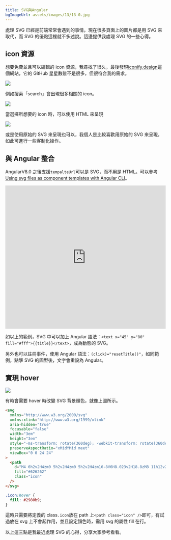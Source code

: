 ```yaml
---
title: SVG與Angular
bgImageUrl: assets/images/13/13-0.jpg
---
```


處理 SVG 已經是前端常常會遇到的事情，現在很多頁面上的圖片都是用 SVG 來取代，而 SVG 的優點這裡就不多述說。這邊提供我處理 SVG 的一些心得。

## icon 資源

想要免費並且可以編輯的 icon 資源，我尋找了很久，最後發現[iconify.design](https://iconify.design/)這個網站，它的 GitHub 星星數雖不是很多，但很符合我的需求。

<img class="img-responsive" src="assets/images/13/13-01.png">

例如搜索「search」會出現很多相關的 icon。

<img class="img-responsive" src="assets/images/13/13-02.png">

當選擇所想要的 icon 時，可以使用 HTML 來呈現

<img class="img-responsive" src="assets/images/13/13-03.png">

或是使用原始的 SVG 來呈現也可以，我個人是比較喜歡用原始的 SVG 來呈現，如此可進行一些客制化操作。

## 與 Angular 整合

AngularV8.0 之後支援`tempalteUrl`可以是 SVG，而不用是 HTML。可以參考[Using svg files as component templates with Angular CLI](https://levelup.gitconnected.com/using-svg-files-as-component-templates-with-angular-cli-ea58fe79b6c1)。

<iframe width="100%" height="450" frameborder="0" src="https://stackblitz.com/edit/ngx-svg-demo?embed=1&file=src/app/svg-title/svg-title.component.svg"></iframe>

如以上的範例，SVG 中可以加上 Angular 語法：`<text x="45" y="80" fill="#fff">{{title}}</text>`，成為動態的 SVG。

另外也可以註冊事件，使用 Angular 語法：`(click)="resetTitle()"`，如同範例，點擊 SVG 的圖型後，文字會重設為 Angular。

## 實現 hover

<img class="img-responsive" src="assets/images/13/13-04.gif">

有時會需要 hover 時改變 SVG 背景顏色，就像上圖所示。

```html
<svg
  xmlns="http://www.w3.org/2000/svg"
  xmlns:xlink="http://www.w3.org/1999/xlink"
  aria-hidden="true"
  focusable="false"
  width="3em"
  height="3em"
  style="-ms-transform: rotate(360deg); -webkit-transform: rotate(360deg); transform: rotate(360deg);"
  preserveAspectRatio="xMidYMid meet"
  viewBox="0 0 24 24"
>
  <path
    d="M4 6h2v2H4zm0 5h2v2H4zm0 5h2v2H4zm16-8V6H8.023v2H18.8zM8 11h12v2H8zm0 5h12v2H8z"
    fill="#626262"
    class="icon"
  />
</svg>
```

```css
.icon:hover {
  fill: #2980b9;
}
```

這時只需要將定義的 class`.icon`放在 path 上`<path class="icon" />`即可，有試過放在 svg 上不會起作用，並且設定顏色時，需用 svg 的屬性 fill 在行。

以上這三點是我最近處理 SVG 的心得，分享大家參考看看。
